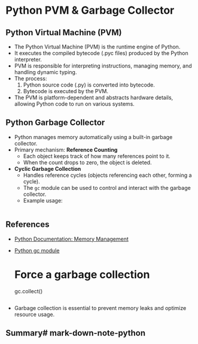 # Python PVM & Garbage Collector

## Python Virtual Machine (PVM)

- The Python Virtual Machine (PVM) is the runtime engine of Python.
- It executes the compiled bytecode (.pyc files) produced by the Python interpreter.
- PVM is responsible for interpreting instructions, managing memory, and handling dynamic typing.
- The process:
  1. Python source code (.py) is converted into bytecode.
  2. Bytecode is executed by the PVM.
- The PVM is platform-dependent and abstracts hardware details, allowing Python code to run on various systems.

## Python Garbage Collector

- Python manages memory automatically using a built-in garbage collector.
- Primary mechanism: **Reference Counting**
  - Each object keeps track of how many references point to it.
  - When the count drops to zero, the object is deleted.
- **Cyclic Garbage Collection**
  - Handles reference cycles (objects referencing each other, forming a cycle).
  - The `gc` module can be used to control and interact with the garbage collector.
  - Example usage:
    ```python
    
## References

- [Python Documentation: Memory Management](https://docs.python.org/3/c-api/memory.html)
- [Python gc module](https://docs.python.org/3/library/gc.html)

    # Force a garbage collection
    gc.collect()
    ```
- Garbage collection is essential to prevent memory leaks and optimize resource usage.

## Summary# mark-down-note-python
